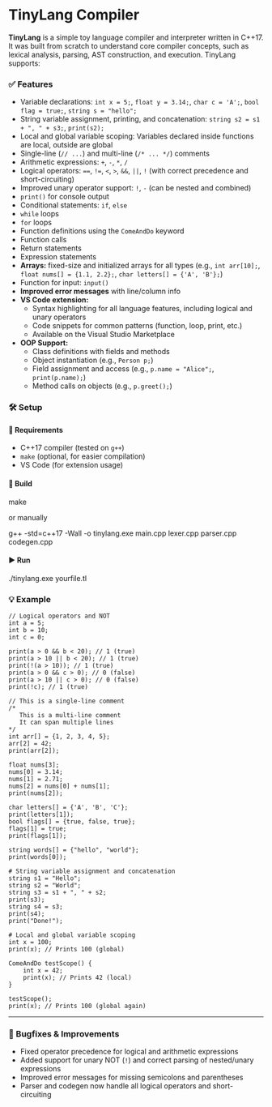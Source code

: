 # TinyLang Compiler

**TinyLang** is a simple toy language compiler and interpreter written in C++17. It was built from scratch to understand core compiler concepts, such as lexical analysis, parsing, AST construction, and execution. TinyLang supports:

### ✅ Features

- Variable declarations: `int x = 5;`, `float y = 3.14;`, `char c = 'A';`, `bool flag = true;`, `string s = "hello";`
- String variable assignment, printing, and concatenation: `string s2 = s1 + ", " + s3;`, `print(s2);`
- Local and global variable scoping: Variables declared inside functions are local, outside are global
- Single-line (`// ...`) and multi-line (`/* ... */`) comments
- Arithmetic expressions: `+`, `-`, `*`, `/`
- Logical operators: `==`, `!=`, `<`, `>`, `&&`, `||`, `!` (with correct precedence and short-circuiting)
- Improved unary operator support: `!`, `-` (can be nested and combined)
- `print()` for console output
- Conditional statements: `if`, `else`
- `while` loops
- `for` loops
- Function definitions using the `ComeAndDo` keyword
- Function calls
- Return statements
- Expression statements
- **Arrays:** fixed-size and initialized arrays for all types (e.g., `int arr[10];`, `float nums[] = {1.1, 2.2};`, `char letters[] = {'A', 'B'};`)
- Function for input: `input()`
- **Improved error messages** with line/column info
- **VS Code extension:**
  - Syntax highlighting for all language features, including logical and unary operators
  - Code snippets for common patterns (function, loop, print, etc.)
  - Available on the Visual Studio Marketplace
- **OOP Support:**
  - Class definitions with fields and methods
  - Object instantiation (e.g., `Person p;`)
  - Field assignment and access (e.g., `p.name = "Alice";`, `print(p.name);`)
  - Method calls on objects (e.g., `p.greet();`)

### 🛠 Setup

#### 🔧 Requirements

- C++17 compiler (tested on `g++`)
- `make` (optional, for easier compilation)
- VS Code (for extension usage)

#### 🔁 Build

make

or manually

g++ -std=c++17 -Wall -o tinylang.exe main.cpp lexer.cpp parser.cpp codegen.cpp

#### ▶️ Run

./tinylang.exe yourfile.tl

### 💡 Example

```tl
// Logical operators and NOT
int a = 5;
int b = 10;
int c = 0;

print(a > 0 && b < 20); // 1 (true)
print(a > 10 || b < 20); // 1 (true)
print(!(a > 10)); // 1 (true)
print(a > 0 && c > 0); // 0 (false)
print(a > 10 || c > 0); // 0 (false)
print(!c); // 1 (true)

// This is a single-line comment
/*
   This is a multi-line comment
   It can span multiple lines
*/
int arr[] = {1, 2, 3, 4, 5};
arr[2] = 42;
print(arr[2]);

float nums[3];
nums[0] = 3.14;
nums[1] = 2.71;
nums[2] = nums[0] + nums[1];
print(nums[2]);

char letters[] = {'A', 'B', 'C'};
print(letters[1]);
bool flags[] = {true, false, true};
flags[1] = true;
print(flags[1]);

string words[] = {"hello", "world"};
print(words[0]);

# String variable assignment and concatenation
string s1 = "Hello";
string s2 = "World";
string s3 = s1 + ", " + s2;
print(s3);
string s4 = s3;
print(s4);
print("Done!");

# Local and global variable scoping
int x = 100;
print(x); // Prints 100 (global)

ComeAndDo testScope() {
    int x = 42;
    print(x); // Prints 42 (local)
}

testScope();
print(x); // Prints 100 (global again)
```

---

### 🐞 Bugfixes & Improvements
- Fixed operator precedence for logical and arithmetic expressions
- Added support for unary NOT (`!`) and correct parsing of nested/unary expressions
- Improved error messages for missing semicolons and parentheses
- Parser and codegen now handle all logical operators and short-circuiting
